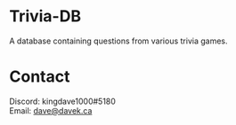 # Trivia-DB
A database containing questions from various trivia games.


# Contact
Discord: kingdave1000#5180  
Email: dave@davek.ca
